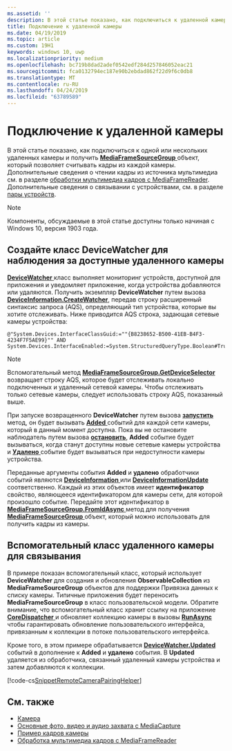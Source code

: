 ```yaml
---
ms.assetid: ''
description: В этой статье показано, как подключиться к удаленной камеры и получить MediaFrameSourceGroup для получения кадров из каждой камеры.
title: Подключение к удаленной камеры
ms.date: 04/19/2019
ms.topic: article
ms.custom: 19H1
keywords: windows 10, uwp
ms.localizationpriority: medium
ms.openlocfilehash: bc719b8dad2adef0542edf284d257846052eac21
ms.sourcegitcommit: fca0132794ec187e90b2ebdad862f22d9f6c0db8
ms.translationtype: MT
ms.contentlocale: ru-RU
ms.lasthandoff: 04/24/2019
ms.locfileid: "63789589"
---
```

# <a name="connect-to-remote-cameras"></a>Подключение к удаленной камеры

В этой статье показано, как подключиться к одной или нескольких удаленных камеры и получить [ **MediaFrameSourceGroup** ](https://docs.microsoft.com/uwp/api/Windows.Media.Capture.Frames.MediaFrameSourceGroup) объект, который позволяет считывать кадры из каждой камеры. Дополнительные сведения о чтении кадры из источника мультимедиа см. в разделе [обработки мультимедиа кадров с MediaFrameReader](process-media-frames-with-mediaframereader.md). Дополнительные сведения о связывании с устройствами, см. в разделе [пары устройств](https://docs.microsoft.com/windows/uwp/devices-sensors/pair-devices).

> [!NOTE] 
> Компоненты, обсуждаемые в этой статье доступны только начиная с Windows 10, версия 1903 года.

## <a name="create-a-devicewatcher-class-to-watch-for-available-remote-cameras"></a>Создайте класс DeviceWatcher для наблюдения за доступные удаленного камеры

[ **DeviceWatcher** ](https://docs.microsoft.com/uwp/api/windows.devices.enumeration.devicewatcher) класс выполняет мониторинг устройств, доступной для приложения и уведомляет приложение, когда устройства добавляются или удаляются. Получить экземпляр **DeviceWatcher** путем вызова [ **DeviceInformation.CreateWatcher**](https://docs.microsoft.com/uwp/api/windows.devices.enumeration.deviceinformation.createwatcher#Windows_Devices_Enumeration_DeviceInformation_CreateWatcher_System_String_), передав строку расширенный синтаксис запроса (AQS), определяющий тип устройства, которые вы хотите отслеживать. Ниже приводится AQS строка, задающая сетевые камеры устройства:

```
@"System.Devices.InterfaceClassGuid:=""{B8238652-B500-41EB-B4F3-4234F7F5AE99}"" AND System.Devices.InterfaceEnabled:=System.StructuredQueryType.Boolean#True"
```

> [!NOTE] 
> Вспомогательный метод [ **MediaFrameSourceGroup.GetDeviceSelector** ](https://docs.microsoft.com/uwp/api/windows.media.capture.frames.mediaframesourcegroup.getdeviceselector) возвращает строку AQS, которое будет отслеживать локально подключенных и удаленный сетевой камеры. Чтобы отслеживать только сетевые камеры, следует использовать строку AQS, показанный выше.


При запуске возвращенного **DeviceWatcher** путем вызова [ **запустить** ](https://docs.microsoft.com/uwp/api/windows.devices.enumeration.devicewatcher.start) метод, он будет вызывать [ **Added** ](https://docs.microsoft.com/uwp/api/windows.devices.enumeration.devicewatcher.added) событий для каждой сети камеры, который в данный момент доступна. Пока вы не остановите наблюдатель путем вызова [ **остановить**](https://docs.microsoft.com/uwp/api/windows.devices.enumeration.devicewatcher.stop), **Added** событие будет вызываться, когда станут доступны новые сетевые камеры устройства и [ **Удалено** ](https://docs.microsoft.com/en-us/uwp/api/windows.devices.enumeration.devicewatcher.removed) событие будет вызываться при недоступности камеры устройства.

Переданные аргументы события **Added** и **удалено** обработчики событий являются [ **DeviceInformation** ](https://docs.microsoft.com/uwp/api/Windows.Devices.Enumeration.DeviceInformation) или [  **DeviceInformationUpdate** ](https://docs.microsoft.com/en-us/uwp/api/windows.devices.enumeration.deviceinformationupdate) соответственно. Каждый из этих объектов имеет **идентификатор** свойство, являющееся идентификатором для камеры сети, для которой произошло событие. Передайте этот идентификатор в [ **MediaFrameSourceGroup.FromIdAsync** ](https://docs.microsoft.com/uwp/api/windows.media.capture.frames.mediaframesourcegroup.fromidasync) метод для получения [ **MediaFrameSourceGroup** ](https://docs.microsoft.com/en-us/uwp/api/windows.media.capture.frames.mediaframesourcegroup.fromidasync) объект, который можно использовать для получить кадры из камеры.

## <a name="remote-camera-pairing-helper-class"></a>Вспомогательный класс удаленного камеры для связывания

В примере показан вспомогательный класс, который использует **DeviceWatcher** для создания и обновления **ObservableCollection** из **MediaFrameSourceGroup** объектов для поддержки Привязка данных к списку камеры. Типичные приложения будет переносить **MediaFrameSourceGroup** в класс пользовательской модели. Обратите внимание, что вспомогательный класс хранит ссылку на приложение [ **CoreDispatcher** ](https://docs.microsoft.com/uwp/api/Windows.UI.Core.CoreDispatcher) и обновляет коллекцию камеры в вызовы [ **RunAsync** ](https://docs.microsoft.com/uwp/api/windows.ui.core.coredispatcher.runasync) чтобы гарантировать обновление пользовательского интерфейса, привязанным к коллекции в потоке пользовательского интерфейса.

Кроме того, в этом примере обрабатывается [ **DeviceWatcher.Updated** ](https://docs.microsoft.com/uwp/api/windows.devices.enumeration.devicewatcher.updated) событий в дополнение к **Added** и **удалено** события. В **Updated** удаляется из обработчика, связанный удаленный камеры устройства и затем добавляются к коллекции.

[!code-cs[SnippetRemoteCameraPairingHelper](./code/Frames_Win10/Frames_Win10/RemoteCameraPairingHelper.cs#SnippetRemoteCameraPairingHelper)]


## <a name="related-topics"></a>См. также

* [Камера](camera.md)
* [Основные фото, видео и аудио захвата с MediaCapture](basic-photo-video-and-audio-capture-with-MediaCapture.md)
* [Пример кадров камеры](https://go.microsoft.com/fwlink/?LinkId=823230)
* [Обработка мультимедиа кадров с MediaFrameReader](process-media-frames-with-mediaframereader.md)
 

 




